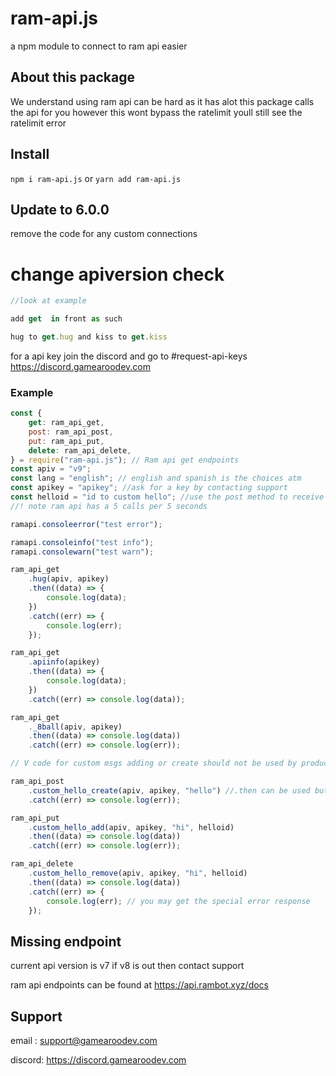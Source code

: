 # ram-api.js

a npm module to connect to ram api easier

## About this package

We understand using ram api can be hard as it has alot this package calls the api for you however this wont bypass the ratelimit youll still see the ratelimit error

## Install

`npm i ram-api.js` or `yarn add ram-api.js`

## Update to 6.0.0

remove the code for any custom connections

# change apiversion check

```javascript
//look at example

add get  in front as such

hug to get.hug and kiss to get.kiss
```

for a api key join the discord and go to #request-api-keys https://discord.gamearoodev.com

### Example

```javascript
const {
	get: ram_api_get,
	post: ram_api_post,
	put: ram_api_put,
	delete: ram_api_delete,
} = require("ram-api.js"); // Ram api get endpoints
const apiv = "v9";
const lang = "english"; // english and spanish is the choices atm
const apikey = "apikey"; //ask for a key by contacting support
const helloid = "id to custom hello"; //use the post method to receive the id
//! note ram api has a 5 calls per 5 seconds

ramapi.consoleerror("test error");

ramapi.consoleinfo("test info");
ramapi.consolewarn("test warn");

ram_api_get
	.hug(apiv, apikey)
	.then((data) => {
		console.log(data);
	})
	.catch((err) => {
		console.log(err);
	});

ram_api_get
	.apiinfo(apikey)
	.then((data) => {
		console.log(data);
	})
	.catch((err) => console.log(data));

ram_api_get
	._8ball(apiv, apikey)
	.then((data) => console.log(data))
	.catch((err) => console.log(err));

// V code for custom msgs adding or create should not be used by production use get endpoints in production builds (MAKE SURE ONLY YOU OR TRUSTED DEVS CAN USE THE POST, PUT, OR DELETE ENDPOINTS)

ram_api_post
	.custom_hello_create(apiv, apikey, "hello") //.then can be used but isnt needed as it logs the id to console
	.catch((err) => console.log(err));

ram_api_put
	.custom_hello_add(apiv, apikey, "hi", helloid)
	.then((data) => console.log(data))
	.catch((err) => console.log(err));

ram_api_delete
	.custom_hello_remove(apiv, apikey, "hi", helloid)
	.then((data) => console.log(data))
	.catch((err) => {
		console.log(err); // you may get the special error response
	});
```

## Missing endpoint

current api version is v7 if v8 is out then contact support

ram api endpoints can be found at https://api.rambot.xyz/docs

## Support

email : support@gamearoodev.com

discord: https://discord.gamearoodev.com
